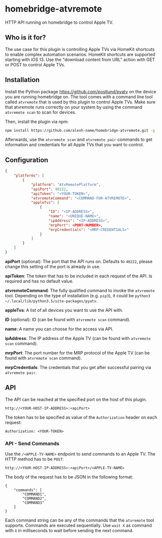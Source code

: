 # homebridge-atvremote
HTTP API running on homebridge to control Apple TV.

## Who is it for?

The use case for this plugin is controlling Apple TVs via HomeKit shortcuts to enable complex automation scenarios. HomeKit shortcuts are supported starting with iOS 13. Use the "download content from URL" action with GET or POST to control Apple TVs.

## Installation

Install the Python package https://github.com/postlund/pyatv on the device you are running homebridge on. The tool comes with a command line tool called `atvremote` that is used by this plugin to control Apple TVs. Make sure that atvremote runs correctly on your system by using the command `atvremote scan` to scan for devices.

Then, install the plugin via npm:

```bash
npm install https://github.com/alexh-name/homebridge-atvremote.git -g
```

Afterwards, use the `atvremote scan` and `atvremote pair` commands to get information and credentials for all Apple TVs that you want to control.

## Configuration

```json
{
    "platforms": [
        {
            "platform": "AtvRemotePlatform",
            "apiPort": 40222,
            "apiToken": "<YOUR-TOKEN>",
            "atvremoteCommand": "<COMMAND-FOR-ATVREMOTE>",
            "appleTvs": [
                {
                    "ID": "<IP-ADDRESS>",
                    "name": "<UNIQUE-NAME>",
                    "ipAddress": "<IP-ADDRESS>",
                    "mrpPort": <PORT-NUMBER>,
                    "mrpCredentials": "<MRP-CREDENTIALS>"
                }
            ]
        }
    ]
}
```

**apiPort** (optional): The port that the API runs on. Defaults to `40222`, please change this setting of the port is already in use.

**apiToken**: The token that has to be included in each request of the API. Is required and has no default value.

**atvremoteCommand**: The fully qualified command to invoke the `atvremote` tool. Depending on the type of installation (e.g. `pip3`), it could be `python3 ~/.local/lib/python3.5/site-packages/pyatv`.

**appleTvs**: A list of all devices you want to use the API with.

**ID** (optional): ID (can be found with `atvremote scan` command).

**name**: A name you can choose for the access via API.

**ipAddress**: The IP address of the Apple TV (can be found with `atvremote scan` command).

**mrpPort**: The port number for the MRP protocol of the Apple TV (can be found with `atvremote scan` command).

**mrpCredentials**: The credentials that you get after successful pairing via `atvremote pair`.

## API

The API can be reached at the specified port on the host of this plugin. 
```
http://<YOUR-HOST-IP-ADDRESS>:<apiPort>
```

The token has to be specified as value of the `Authorization` header on each request:
```
Authorization: <YOUR-TOKEN>
```

### API - Send Commands

Use the `/<APPLE-TV-NAME>` endpoint to send commands to an Apple TV. The HTTP method has to be `POST`:
```
http://<YOUR-HOST-IP-ADDRESS>:<apiPort>/<APPLE-TV-NAME>
```

The body of the request has to be JSON in the following format:

```
{
    "commands": [
        "COMMAND1",
        "COMMAND2",
        "COMMAND3"
    ]
}
```

Each command string can be any of the commands that the `atvremote` tool supports. Commands are executed sequentially. Use `wait X` as command with `X` in milliseconds to wait before sending the next command.
